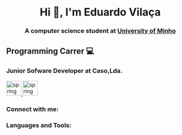 <h1 align="center">Hi 👋, I'm Eduardo Vilaça</h1>
<h3 align="center">A computer science student at <a href="https://www.uminho.pt/PT" target="_blank">University of Minho</a></h3>

<h2>Programming Carrer 💻</h2>
<h3 align="left"></h3>

<h3 align="left">Junior Sofware Developer at Caso,Lda.</h3>
<p align="left"><a href="https://spring.io/" target="_blank" rel="noreferrer"> <img src="https://www.vectorlogo.zone/logos/springio/springio-icon.svg" alt="spring" width="40" height="40"/> 
<a href="https://tomcat.apache.org/" target="_blank" rel="noreferrer"> <img src="https://tomcat.apache.org/res/images/tomcat.png" alt="spring" width="40" height="40"/>  
 </a> </p>


<h3 align="left">Connect with me:</h3>



<h3 align="left">Languages and Tools:</h3>

